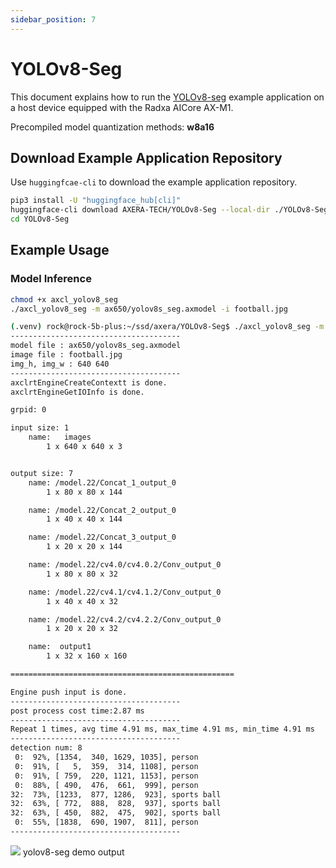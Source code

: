 ```yaml
---
sidebar_position: 7
---
```


# YOLOv8-Seg

This document explains how to run the [YOLOv8-seg](https://github.com/AXERA-TECH/axcl-samples) example application on a host device equipped with the Radxa AICore AX-M1.

Precompiled model quantization methods: **w8a16**

## Download Example Application Repository

Use `huggingfcae-cli` to download the example application repository.

<NewCodeBlock tip="Host" type="Device">

```bash
pip3 install -U "huggingface_hub[cli]"
huggingface-cli download AXERA-TECH/YOLOv8-Seg --local-dir ./YOLOv8-Seg
cd YOLOv8-Seg
```

</NewCodeBlock>

## Example Usage

### Model Inference

<NewCodeBlock tip="Host" type="Device">

```bash
chmod +x axcl_yolov8_seg
./axcl_yolov8_seg -m ax650/yolov8s_seg.axmodel -i football.jpg
```

</NewCodeBlock>

```bash
(.venv) rock@rock-5b-plus:~/ssd/axera/YOLOv8-Seg$ ./axcl_yolov8_seg -m ax650/yolov8s_seg.axmodel -i football.jpg
--------------------------------------
model file : ax650/yolov8s_seg.axmodel
image file : football.jpg
img_h, img_w : 640 640
--------------------------------------
axclrtEngineCreateContextt is done.
axclrtEngineGetIOInfo is done.

grpid: 0

input size: 1
    name:   images
        1 x 640 x 640 x 3


output size: 7
    name: /model.22/Concat_1_output_0
        1 x 80 x 80 x 144

    name: /model.22/Concat_2_output_0
        1 x 40 x 40 x 144

    name: /model.22/Concat_3_output_0
        1 x 20 x 20 x 144

    name: /model.22/cv4.0/cv4.0.2/Conv_output_0
        1 x 80 x 80 x 32

    name: /model.22/cv4.1/cv4.1.2/Conv_output_0
        1 x 40 x 40 x 32

    name: /model.22/cv4.2/cv4.2.2/Conv_output_0
        1 x 20 x 20 x 32

    name:  output1
        1 x 32 x 160 x 160

==================================================

Engine push input is done.
--------------------------------------
post process cost time:2.87 ms
--------------------------------------
Repeat 1 times, avg time 4.91 ms, max_time 4.91 ms, min_time 4.91 ms
--------------------------------------
detection num: 8
 0:  92%, [1354,  340, 1629, 1035], person
 0:  91%, [   5,  359,  314, 1108], person
 0:  91%, [ 759,  220, 1121, 1153], person
 0:  88%, [ 490,  476,  661,  999], person
32:  73%, [1233,  877, 1286,  923], sports ball
32:  63%, [ 772,  888,  828,  937], sports ball
32:  63%, [ 450,  882,  475,  902], sports ball
 0:  55%, [1838,  690, 1907,  811], person
--------------------------------------

```

<div style={{textAlign: 'center'}}>
   <img src="/en/img/aicore-ax-m1/yolov8_seg_out.webp"/>
   yolov8-seg demo output
</div>
